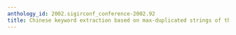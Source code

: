 ```yaml
---
anthology_id: 2002.sigirconf_conference-2002.92
title: Chinese keyword extraction based on max-duplicated strings of the documents
---
```

